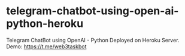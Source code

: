 # telegram-chatbot-using-open-ai-python-heroku
Telegram ChatBot using OpenAI - Python Deployed on Heroku Server.  Demo: https://t.me/web3taskbot
